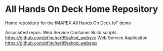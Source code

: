 # All Hands On Deck Home Repository
Home repository for the IMAPEX All Hands On Deck IoT demo

Associated repos:
    Web Service Container Build scripts: https://github.com/pfincher99/ahod_websvc
    Web Service Application https://github.com/pfincher99/ahod_webapp
